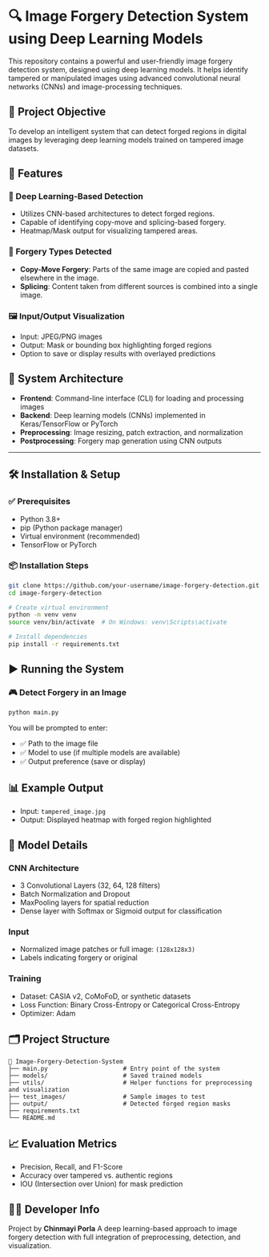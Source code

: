 

# 🔍 Image Forgery Detection System using Deep Learning Models

This repository contains a powerful and user-friendly image forgery detection system, designed using deep learning models. It helps identify tampered or manipulated images using advanced convolutional neural networks (CNNs) and image-processing techniques.


## 🎯 Project Objective

To develop an intelligent system that can detect forged regions in digital images by leveraging deep learning models trained on tampered image datasets.



## 🚀 Features

### 🧠 Deep Learning-Based Detection

* Utilizes CNN-based architectures to detect forged regions.
* Capable of identifying copy-move and splicing-based forgery.
* Heatmap/Mask output for visualizing tampered areas.

### 🧪 Forgery Types Detected

* **Copy-Move Forgery**: Parts of the same image are copied and pasted elsewhere in the image.
* **Splicing**: Content taken from different sources is combined into a single image.

### 🖼️ Input/Output Visualization

* Input: JPEG/PNG images
* Output: Mask or bounding box highlighting forged regions
* Option to save or display results with overlayed predictions



## 🧱 System Architecture

* **Frontend**: Command-line interface (CLI) for loading and processing images
* **Backend**: Deep learning models (CNNs) implemented in Keras/TensorFlow or PyTorch
* **Preprocessing**: Image resizing, patch extraction, and normalization
* **Postprocessing**: Forgery map generation using CNN outputs

---

## 🛠 Installation & Setup

### ✅ Prerequisites

* Python 3.8+
* pip (Python package manager)
* Virtual environment (recommended)
* TensorFlow or PyTorch

### 📦 Installation Steps

```bash
git clone https://github.com/your-username/image-forgery-detection.git
cd image-forgery-detection

# Create virtual environment
python -m venv venv
source venv/bin/activate  # On Windows: venv\Scripts\activate

# Install dependencies
pip install -r requirements.txt
```



## ▶️ Running the System

### 🎮 Detect Forgery in an Image

```bash
python main.py
```

You will be prompted to enter:

* ✅ Path to the image file
* ✅ Model to use (if multiple models are available)
* ✅ Output preference (save or display)



## 📊 Example Output

* Input: `tampered_image.jpg`
* Output: Displayed heatmap with forged region highlighted



## 🧪 Model Details

### CNN Architecture

* 3 Convolutional Layers (32, 64, 128 filters)
* Batch Normalization and Dropout
* MaxPooling layers for spatial reduction
* Dense layer with Softmax or Sigmoid output for classification

### Input

* Normalized image patches or full image: `(128x128x3)`
* Labels indicating forgery or original

### Training

* Dataset: CASIA v2, CoMoFoD, or synthetic datasets
* Loss Function: Binary Cross-Entropy or Categorical Cross-Entropy
* Optimizer: Adam



## 🗂 Project Structure

```
📁 Image-Forgery-Detection-System
├── main.py                     # Entry point of the system
├── models/                     # Saved trained models
├── utils/                      # Helper functions for preprocessing and visualization
├── test_images/                # Sample images to test
├── output/                     # Detected forged region masks
├── requirements.txt
└── README.md
```


## 📈 Evaluation Metrics

* Precision, Recall, and F1-Score
* Accuracy over tampered vs. authentic regions
* IOU (Intersection over Union) for mask prediction



## 👨‍💻 Developer Info

Project by **Chinmayi Porla**
A deep learning-based approach to image forgery detection with full integration of preprocessing, detection, and visualization.




